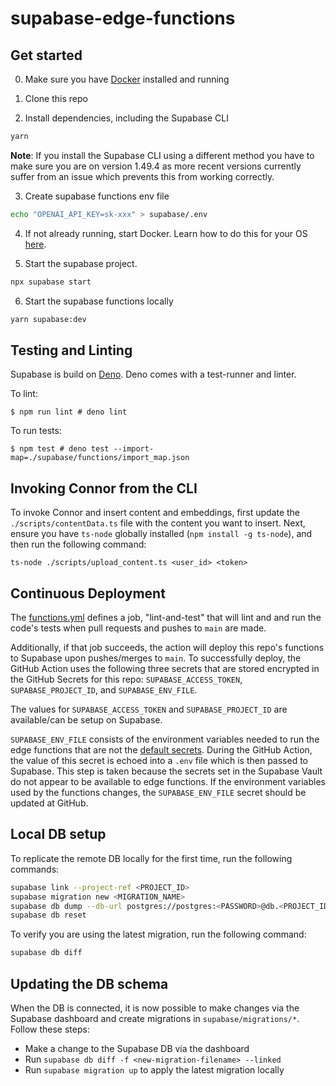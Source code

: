 # supabase-edge-functions

## Get started
0. Make sure you have [Docker](https://www.docker.com/) installed and running

1. Clone this repo

2. Install dependencies, including the Supabase CLI

```bash
yarn
```

**Note**: If you install the Supabase CLI using a different method you have to make sure you are on version 1.49.4 as more recent versions currently suffer from an issue which prevents this from working correctly.

3. Create supabase functions env file

```bash
echo "OPENAI_API_KEY=sk-xxx" > supabase/.env
```

4. If not already running, start Docker. Learn how to do this for your OS [here](https://docs.docker.com/desktop/).

5. Start the supabase project.

```bash
npx supabase start
```

6. Start the supabase functions locally

```bash
yarn supabase:dev
```

## Testing and Linting
Supabase is build on [Deno](https://deno.com/). Deno comes with a test-runner and linter.

To lint:
```shell
$ npm run lint # deno lint
```

To run tests:
```shell
$ npm test # deno test --import-map=./supabase/functions/import_map.json
```

## Invoking Connor from the CLI
To invoke Connor and insert content and embeddings, first update the `./scripts/contentData.ts` file with the content you want to insert. Next, ensure you have `ts-node` globally installed (`npm install -g ts-node`), and then run the following command:

```shell
ts-node ./scripts/upload_content.ts <user_id> <token>
```

## Continuous Deployment

The [functions.yml](/.github/workflows/functions.yml) defines a job, "lint-and-test" that will lint and and run the code's tests when pull requests and pushes to `main` are made.

Additionally, if that job succeeds, the action will deploy this repo's functions to Supabase upon pushes/merges to `main`. To successfully deploy, the GitHub Action uses the following three secrets that are stored encrypted in the GitHub Secrets for this repo: `SUPABASE_ACCESS_TOKEN`, `SUPABASE_PROJECT_ID`, and `SUPABASE_ENV_FILE`.

The values for `SUPABASE_ACCESS_TOKEN` and `SUPABASE_PROJECT_ID` are available/can be setup on Supabase.

`SUPABASE_ENV_FILE` consists of the environment variables needed to run the edge functions that are not the [default secrets](https://supabase.com/docs/guides/functions/secrets#default-secrets). During the GitHub Action, the value of this secret is echoed into a `.env` file which is then passed to Supabase. This step is taken because the secrets set in the Supabase Vault do not appear to be available to edge functions. If the environment variables used by the functions changes, the `SUPABASE_ENV_FILE` secret should be updated at GitHub.

## Local DB setup
To replicate the remote DB locally for the first time, run the following commands:

```bash
supabase link --project-ref <PROJECT_ID>
supabase migration new <MIGRATION_NAME>
supabase db dump --db-url postgres://postgres:<PASSWORD>@db.<PROJECT_ID>.supabase.co:5432/postgres > ./supabase/migrations/$(ls -t supabase/migrations | head -n1 )
supabase db reset
```

To verify you are using the latest migration, run the following command:

```bash
supabase db diff
```

## Updating the DB schema
When the DB is connected, it is now possible to make changes via the Supabase dashboard and create migrations in `supabase/migrations/*`. Follow these steps:
- Make a change to the Supabase DB via the dashboard
- Run `supabase db diff -f <new-migration-filename> --linked`
- Run `supabase migration up` to apply the latest migration locally
